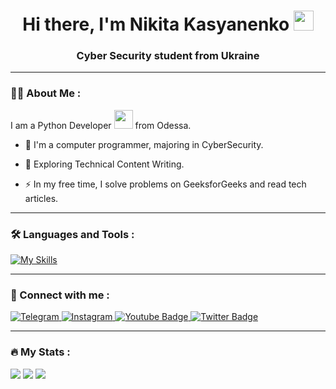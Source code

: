 <h1 align="center">Hi there, I'm Nikita Kasyanenko</a> 
<img src="https://github.com/blackcater/blackcater/raw/main/images/Hi.gif" height="32"/></h1>
<h3 align="center">Cyber Security student from Ukraine </h3>

----

### :woman_technologist: About Me :

I am a Python Developer <img src="https://media.giphy.com/media/WUlplcMpOCEmTGBtBW/giphy.gif" width="30"> from Odessa.

- :telescope: I'm a computer programmer, majoring in CyberSecurity.

- :seedling: Exploring Technical Content Writing.

- :zap: In my free time, I solve problems on GeeksforGeeks and read tech articles.

----

### :hammer_and_wrench: Languages and Tools :

[![My Skills](https://skillicons.dev/icons?i=py,github,powershell,vscode)](https://skillicons.dev)

----

### :bell: Connect with me :


<div id="badges">
  <a href="https://t.me/nikit0ns">
    <img src="https://img.shields.io/badge/Telegram-blue?style=for-the-badge&logo=Telegram&logoColor=white" alt="Telegram"/>
  </a>
  <a href="https://www.instagram.com/nikitons_/">
    <img src="https://img.shields.io/badge/Instagram-deeppink?style=for-the-badge&logo=Instagram&logoColor=white" alt="Instagram"/>
  </a>
  <a href="https://www.youtube.com/channel/UCNhkfqgUVXDBmH-Lcke7-Og">
    <img src="https://img.shields.io/badge/YouTube-firebrick?style=for-the-badge&logo=youtube&logoColor=white" alt="Youtube Badge"/>
  </a>
  <a href="https://twitter.com/NikitaKasanenk1">
    <img src="https://img.shields.io/badge/Twitter-dodgerblue?style=for-the-badge&logo=twitter&logoColor=white" alt="Twitter Badge"/>
  </a>
</div>

----

### :fire: My Stats :

![](http://github-profile-summary-cards.vercel.app/api/cards/profile-details?username=nikit0ns&theme=tokyonight)
![](http://github-profile-summary-cards.vercel.app/api/cards/stats?username=nikit0ns&theme=tokyonight)
![](http://github-profile-summary-cards.vercel.app/api/cards/productive-time?username=nikit0ns&theme=tokyonight&utcOffset=8)

